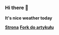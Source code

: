 ### Hi there 👋
**It's nice weather today**

**[Strona](https://r4falek.github.io/R4falek/)**
**[Fork do artykułu](https://github.com/R4falek/stylegan2.git)**

<!--
**R4falek/R4falek** is a ✨ _special_ ✨ repository because its `README.md` (this file) appears on your GitHub profile.

Here are some ideas to get you started:

- 🔭 I’m currently working on ...
- 🌱 I’m currently learning ...
- 👯 I’m looking to collaborate on ...
- 🤔 I’m looking for help with ...
- 💬 Ask me about ...
- 📫 How to reach me: ...
- 😄 Pronouns: ...
- ⚡ Fun fact: ...
-->
